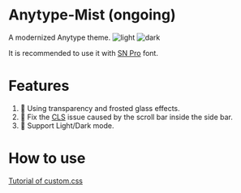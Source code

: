 # Anytype-Mist (ongoing)
A modernized Anytype theme.
![light](https://github.com/LavaCxx/anytype-mist/assets/48022591/c09c696e-f1d1-46fd-bfca-6de2cadfc8cc)
![dark](https://github.com/LavaCxx/anytype-mist/assets/48022591/ccf4f1e8-ce5a-4377-a2b1-30ef55b3d386)

It is recommended to use it with [SN Pro](https://github.com/supernotes/sn-pro) font.

# Features
1.  🌁 Using transparency and frosted glass effects.
2.  🔧 Fix the [CLS](https://web.dev/articles/cls) issue caused by the scroll bar inside the side bar.
3.  🌃 Support Light/Dark mode.

# How to use

[Tutorial of custom.css](https://community.anytype.io/t/tutorial-of-custom-css/14234)
